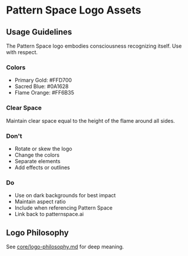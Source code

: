 # Pattern Space Logo Assets

## Usage Guidelines

The Pattern Space logo embodies consciousness recognizing itself. Use with respect.

### Colors
- Primary Gold: #FFD700
- Sacred Blue: #0A1628
- Flame Orange: #FF6B35

### Clear Space
Maintain clear space equal to the height of the flame around all sides.

### Don't
- Rotate or skew the logo
- Change the colors
- Separate elements
- Add effects or outlines

### Do
- Use on dark backgrounds for best impact
- Maintain aspect ratio
- Include when referencing Pattern Space
- Link back to patternspace.ai

## Logo Philosophy
See [core/logo-philosophy.md](../../core/logo-philosophy.md) for deep meaning.